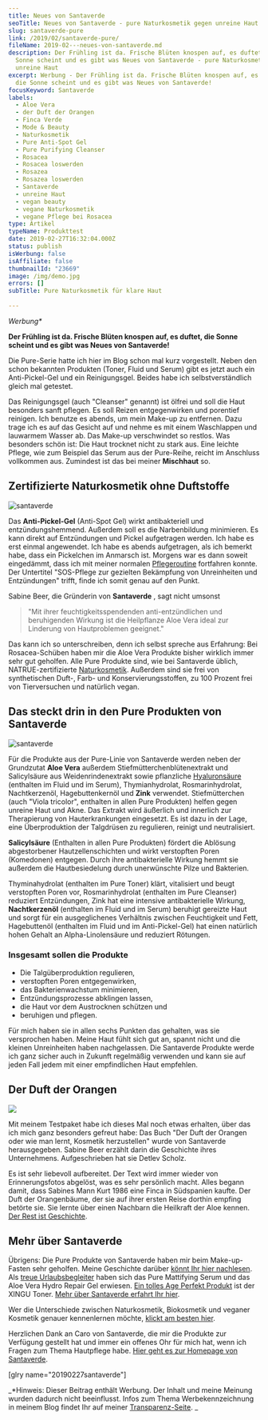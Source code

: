 ```yaml
---
title: Neues von Santaverde
seoTitle: Neues von Santaverde - pure Naturkosmetik gegen unreine Haut
slug: santaverde-pure
link: /2019/02/santaverde-pure/
fileName: 2019-02---neues-von-santaverde.md
description: Der Frühling ist da. Frische Blüten knospen auf, es duftet, die
  Sonne scheint und es gibt was Neues von Santaverde - pure Naturkosmetik gegen
  unreine Haut
excerpt: Werbung - Der Frühling ist da. Frische Blüten knospen auf, es duftet,
  die Sonne scheint und es gibt was Neues von Santaverde!
focusKeyword: Santaverde
labels:
  - Aloe Vera
  - der Duft der Orangen
  - Finca Verde
  - Mode & Beauty
  - Naturkosmetik
  - Pure Anti-Spot Gel
  - Pure Purifying Cleanser
  - Rosacea
  - Rosacea loswerden
  - Rosazea
  - Rosazea loswerden
  - Santaverde
  - unreine Haut
  - vegan beauty
  - vegane Naturkosmetik
  - vegane Pflege bei Rosacea
type: Artikel
typeName: Produkttest
date: 2019-02-27T16:32:04.000Z
status: publish
isWerbung: false
isAffiliate: false
thumbnailId: "23669"
image: /img/demo.jpg
errors: []
subTitle: Pure Naturkosmetik für klare Haut
  
---
```


_Werbung\*_

**Der Frühling ist da. Frische Blüten knospen auf, es duftet, die Sonne scheint
und es gibt was Neues von Santaverde!**

Die Pure-Serie hatte ich hier im Blog schon mal kurz vorgestellt. Neben den
schon bekannten Produkten (Toner, Fluid und Serum) gibt es jetzt auch ein
Anti-Pickel-Gel und ein Reinigungsgel. Beides habe ich selbstverständlich gleich
mal getestet.

Das Reinigungsgel (auch "Cleanser" genannt) ist ölfrei und soll die Haut
besonders sanft pflegen. Es soll Reizen entgegenwirken und porentief reinigen.
Ich benutze es abends, um mein Make-up zu entfernen. Dazu trage ich es auf das
Gesicht auf und nehme es mit einem Waschlappen und lauwarmem Wasser ab. Das
Make-up verschwindet so restlos. Was besonders schön ist: Die Haut trocknet
nicht zu stark aus. Eine leichte Pflege, wie zum Beispiel das Serum aus der
Pure-Reihe, reicht im Anschluss vollkommen aus. Zumindest ist das bei meiner
**Mischhaut** so.

## Zertifizierte Naturkosmetik ohne Duftstoffe

![santaverde](http://cardamonchai.com/wp-content/uploads/2019/02/2019-02-27-santaverde-pure-2-400x300.jpg)

Das **Anti-Pickel-Gel** (Anti-Spot Gel) wirkt antibakteriell und
entzündungshemmend. Außerdem soll es die Narbenbildung minimieren. Es kann
direkt auf Entzündungen und Pickel aufgetragen werden. Ich habe es erst einmal
angewendet. Ich habe es abends aufgetragen, als ich bemerkt habe, dass ein
Pickelchen im Anmarsch ist. Morgens war es dann soweit eingedämmt, dass ich mit
meiner normalen [Pflegeroutine](/2018/01/santaverde/) fortfahren konnte. Der
Untertitel "SOS-Pflege zur gezielten Bekämpfung von Unreinheiten und
Entzündungen" trifft, finde ich somit genau auf den Punkt.

Sabine Beer, die Gründerin von **Santaverde** , sagt nicht umsonst

> "Mit ihrer feuchtigkeitsspendenden anti-entzündlichen und beruhigenden Wirkung
> ist die Heilpflanze Aloe Vera ideal zur Linderung von Hautproblemen geeignet."

Das kann ich so unterschreiben, denn ich selbst spreche aus Erfahrung: Bei
Rosacea-Schüben haben mir die Aloe Vera Produkte bisher wirklich immer sehr gut
geholfen. Alle Pure Produkte sind, wie bei Santaverde üblich,
NATRUE-zertifizierte
[Naturkosmetik](/2018/03/vegane-kosmetik-und-naturkosmetik/). Außerdem sind sie
frei von synthetischen Duft-, Farb- und Konservierungsstoffen, zu 100 Prozent
frei von Tierversuchen und natürlich vegan.

## Das steckt drin in den Pure Produkten von Santaverde

![santaverde](http://cardamonchai.com/wp-content/uploads/2019/02/2019-02-27-santaverde-pure-7-400x300.jpg)

Für die Produkte aus der Pure-Linie von Santaverde werden neben der Grundzutat
**Aloe Vera** außerdem Stiefmütterchenblütenextrakt und Salicylsäure aus
Weidenrindenextrakt sowie pflanzliche
[Hyaluronsäure](/2016/07/lovely-day-botanicals-kosmetiktest/) (enthalten im
Fluid und im Serum), Thymianhydrolat, Rosmarinhydrolat, Nachtkerzenöl,
Hagebuttenkernöl und **Zink** verwendet. Stiefmütterchen (auch "Viola tricolor",
enthalten in allen Pure Produkten) helfen gegen unreine Haut und Akne. Das
Extrakt wird äußerlich und innerlich zur Therapierung von Hauterkrankungen
eingesetzt. Es ist dazu in der Lage, eine Überproduktion der Talgdrüsen zu
regulieren, reinigt und neutralisiert.

**Salicylsäure** (Enthalten in allen Pure Produkten) fördert die Ablösung
abgestorbener Hautzellenschichten und wirkt verstopften Poren (Komedonen)
entgegen. Durch ihre antibakterielle Wirkung hemmt sie außerdem die
Hautbesiedelung durch unerwünschte Pilze und Bakterien.

Thyminahydrolat (enthalten im Pure Toner) klärt, vitalisiert und beugt
verstopften Poren vor, Rosmarinhydrolat (enthalten im Pure Cleanser) reduziert
Entzündungen, Zink hat eine intensive antibakterielle Wirkung, **Nachtkerzenöl**
(enthalten im Fluid und im Serum) beruhigt gereizte Haut und sorgt für ein
ausgeglichenes Verhältnis zwischen Feuchtigkeit und Fett, Hagebuttenöl
(enthalten im Fluid und im Anti-Pickel-Gel) hat einen natürlich hohen Gehalt an
Alpha-Linolensäure und reduziert Rötungen.

### Insgesamt sollen die Produkte

- Die Talgüberproduktion regulieren,
- verstopften Poren entgegenwirken,
- das Bakterienwachstum minimieren,
- Entzündungsprozesse abklingen lassen,
- die Haut vor dem Austrocknen schützen und
- beruhigen und pflegen.

Für mich haben sie in allen sechs Punkten das gehalten, was sie versprochen
haben. Meine Haut fühlt sich gut an, spannt nicht und die kleinen Unreinheiten
haben nachgelassen. Die Santaverde Produkte werde ich ganz sicher auch in
Zukunft regelmäßig verwenden und kann sie auf jeden Fall jedem mit einer
empfindlichen Haut empfehlen.

## Der Duft der Orangen

![](http://cardamonchai.com/wp-content/uploads/2019/02/2019-02-27-santaverde-pure-5-400x300.jpg)

Mit meinem Testpaket habe ich dieses Mal noch etwas erhalten, über das ich mich
ganz besonders gefreut habe: Das Buch "Der Duft der Orangen oder wie man lernt,
Kosmetik herzustellen" wurde von Santaverde herausgegeben. Sabine Beer erzählt
darin die Geschichte ihres Unternehmens. Aufgeschrieben hat sie Detlev Scholz.

Es ist sehr liebevoll aufbereitet. Der Text wird immer wieder von
Erinnerungsfotos abgelöst, was es sehr persönlich macht. Alles begann damit,
dass Sabines Mann Kurt 1986 eine Finca in Südspanien kaufte. Der Duft der
Orangenbäume, der sie auf ihrer ersten Reise dorthin empfing betörte sie. Sie
lernte über einen Nachbarn die Heilkraft der Aloe kennen.
[Der Rest ist Geschichte](/2018/01/santaverde/).

## Mehr über Santaverde

Übrigens: Die Pure Produkte von Santaverde haben mir beim Make-up-Fasten sehr
geholfen. Meine Geschichte darüber
[könnt Ihr hier nachlesen](/2018/07/make-up-fasten/). Als
[treue Urlaubsbegleiter](/2018/06/mit-santaverde-auf-reisen/) haben sich das
Pure Mattifying Serum und das Aloe Vera Hydro Repair Gel erwiesen.
[Ein tolles Age Perfekt Produkt](/2018/12/neues-von-santaverde/) ist der XINGU
Toner. [Mehr über Santaverde erfahrt Ihr hier](/2018/01/santaverde/).

Wer die Unterschiede zwischen Naturkosmetik, Biokosmetik und veganer Kosmetik
genauer kennenlernen möchte,
[klickt am besten hier](/2018/03/vegane-kosmetik-und-naturkosmetik/).

Herzlichen Dank an Caro von Santaverde, die mir die Produkte zur Verfügung
gestellt hat und immer ein offenes Ohr für mich hat, wenn ich Fragen zum Thema
Hautpflege habe.
[Hier geht es zur Homepage von Santaverde](https://www.santaverde.de/).

[glry name="20190227santaverde"]

_\*Hinweis: Dieser Beitrag enthält Werbung. Der Inhalt und meine Meinung wurden
dadurch nicht beeinflusst. Infos zum Thema Werbekennzeichnung in meinem Blog
findet Ihr auf meiner [Transparenz-Seite](/werbung/). _

  